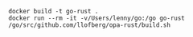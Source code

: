     docker build -t go-rust .
    docker run --rm -it -v/Users/lenny/go:/go go-rust /go/src/github.com/llofberg/opa-rust/build.sh

